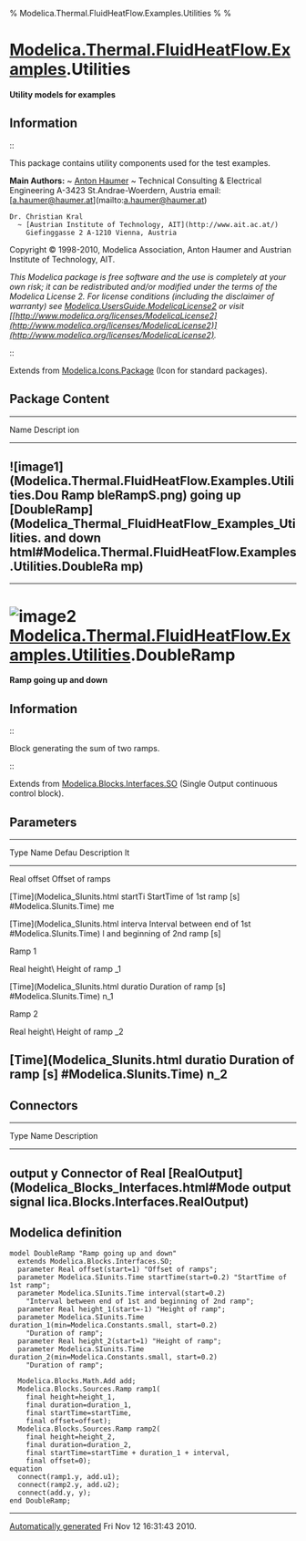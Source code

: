% Modelica.Thermal.FluidHeatFlow.Examples.Utilities
% 
% 

[Modelica.Thermal.FluidHeatFlow.Examples](Modelica_Thermal_FluidHeatFlow_Examples.html#Modelica.Thermal.FluidHeatFlow.Examples).Utilities
=========================================================================================================================================

**Utility models for examples**

Information
-----------

::

This package contains utility components used for the test examples.

**Main Authors:**
  ~ [Anton Haumer](http://www.haumer.at/)
      ~ Technical Consulting & Electrical Engineering A-3423
        St.Andrae-Woerdern, Austria email:
        [[a.haumer@haumer.at](mailto:a.haumer@haumer.at)](mailto:a.haumer@haumer.at)

    Dr. Christian Kral
      ~ [Austrian Institute of Technology, AIT](http://www.ait.ac.at/)
        Giefinggasse 2 A-1210 Vienna, Austria

Copyright © 1998-2010, Modelica Association, Anton Haumer and Austrian
Institute of Technology, AIT.

*This Modelica package is free software and the use is completely at
your own risk; it can be redistributed and/or modified under the terms
of the Modelica License 2. For license conditions (including the
disclaimer of warranty) see
[Modelica.UsersGuide.ModelicaLicense2](Modelica_UsersGuide.html#Modelica.UsersGuide.ModelicaLicense2)
or visit
[[http://www.modelica.org/licenses/ModelicaLicense2](http://www.modelica.org/licenses/ModelicaLicense2)](http://www.modelica.org/licenses/ModelicaLicense2).*

::

Extends from
[Modelica.Icons.Package](Modelica_Icons_Package.html#Modelica.Icons.Package)
(Icon for standard packages).

Package Content
---------------

  ------------------------------------------------------------------------
  Name                                                            Descript
                                                                  ion
  --------------------------------------------------------------- --------
  ![image1](Modelica.Thermal.FluidHeatFlow.Examples.Utilities.Dou Ramp
  bleRampS.png)                                                   going up
  [DoubleRamp](Modelica_Thermal_FluidHeatFlow_Examples_Utilities. and down
  html#Modelica.Thermal.FluidHeatFlow.Examples.Utilities.DoubleRa 
  mp)                                                             
  ------------------------------------------------------------------------

* * * * *

![image2](Modelica.Thermal.FluidHeatFlow.Examples.Utilities.DoubleRampI.png) [Modelica.Thermal.FluidHeatFlow.Examples.Utilities](Modelica_Thermal_FluidHeatFlow_Examples_Utilities.html#Modelica.Thermal.FluidHeatFlow.Examples.Utilities).DoubleRamp
=====================================================================================================================================================================================================================================================

**Ramp going up and down**

Information
-----------

::

Block generating the sum of two ramps.

::

Extends from
[Modelica.Blocks.Interfaces.SO](Modelica_Blocks_Interfaces.html#Modelica.Blocks.Interfaces.SO)
(Single Output continuous control block).

Parameters
----------

  -------------------------------------------------------------------------
  Type                         Name    Defau Description
                                       lt    
  ---------------------------- ------- ----- ------------------------------
  Real                         offset        Offset of ramps

  [Time](Modelica_SIunits.html startTi       StartTime of 1st ramp [s]
  #Modelica.SIunits.Time)      me            

  [Time](Modelica_SIunits.html interva       Interval between end of 1st
  #Modelica.SIunits.Time)      l             and beginning of 2nd ramp [s]

  Ramp 1                                     

  Real                         height\       Height of ramp
                               _1            

  [Time](Modelica_SIunits.html duratio       Duration of ramp [s]
  #Modelica.SIunits.Time)      n\_1          

  Ramp 2                                     

  Real                         height\       Height of ramp
                               _2            

  [Time](Modelica_SIunits.html duratio       Duration of ramp [s]
  #Modelica.SIunits.Time)      n\_2          
  -------------------------------------------------------------------------

Connectors
----------

  -------------------------------------------------------------------------
  Type                                              Name Description
  ------------------------------------------------- ---- ------------------
  output                                            y    Connector of Real
  [RealOutput](Modelica_Blocks_Interfaces.html#Mode      output signal
  lica.Blocks.Interfaces.RealOutput)                     
  -------------------------------------------------------------------------

Modelica definition
-------------------

    model DoubleRamp "Ramp going up and down"
      extends Modelica.Blocks.Interfaces.SO;
      parameter Real offset(start=1) "Offset of ramps";
      parameter Modelica.SIunits.Time startTime(start=0.2) "StartTime of 1st ramp";
      parameter Modelica.SIunits.Time interval(start=0.2) 
        "Interval between end of 1st and beginning of 2nd ramp";
      parameter Real height_1(start=-1) "Height of ramp";
      parameter Modelica.SIunits.Time duration_1(min=Modelica.Constants.small, start=0.2) 
        "Duration of ramp";
      parameter Real height_2(start=1) "Height of ramp";
      parameter Modelica.SIunits.Time duration_2(min=Modelica.Constants.small, start=0.2) 
        "Duration of ramp";

      Modelica.Blocks.Math.Add add;
      Modelica.Blocks.Sources.Ramp ramp1(
        final height=height_1,
        final duration=duration_1,
        final startTime=startTime,
        final offset=offset);
      Modelica.Blocks.Sources.Ramp ramp2(
        final height=height_2,
        final duration=duration_2,
        final startTime=startTime + duration_1 + interval,
        final offset=0);
    equation 
      connect(ramp1.y, add.u1);
      connect(ramp2.y, add.u2);
      connect(add.y, y);
    end DoubleRamp;

* * * * *

[Automatically generated](http://www.3ds.com/) Fri Nov 12 16:31:43 2010.
